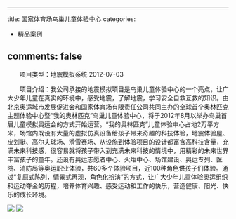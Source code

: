 
---
title: 国家体育场鸟巢儿童体验中心
categories:
- 精品案例

comments: false
---

　　项目类型：地震模拟系统
    2012-07-03

　　项目介绍：我公司承接的地震模拟项目是鸟巢儿童体验中心的一个亮点，让广大少年儿童在真实的环境中，感受地震，了解地震，学习安全自救互救的知识。由北京奥运城市发展促进会和国家体育场有限责任公司共同主办的全球首个奥林匹克主题体验中心暨“我的奥林匹克”鸟巢儿童体验中心，将于2012年8月以举办鸟巢首届儿童模拟奥运会的方式开始运营。“我的奥林匹克”儿童体验中心占地2万平方米，场馆内既设有大量的虚拟仿真设备给孩子带来奇趣的科技体验，地震体验屋、皮划艇、高尔夫球场、滑雪赛场、从设施到体验项目的设计都富含高科技含量，充满未来科技感，很容易就将孩子带入到充满未来科技的情境中，用精彩的未来世界丰富孩子的童年。还设有奥运志愿者中心、火炬中心、场馆建设、奥运专列、医院、消防局等奥运职业体验，共60多个体验项目，近100种角色供孩子们体验。通过“复原式陈列，情景式再现，角色化扮演”的方式，让广大少年儿童体验奥运组织和运动夺金的历程，培养体育兴趣、感受运动和工作的快乐，营造健康、阳光、快乐的成长环境。


<img src="/css/images/anli/info6.jpg">
<img src="/css/images/anli/info6_1.jpg">

